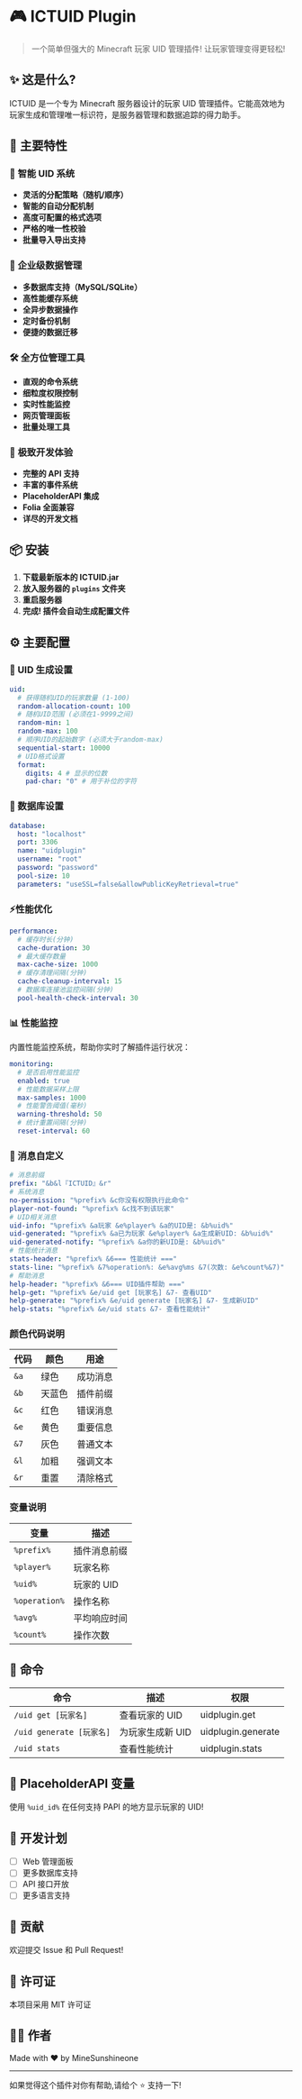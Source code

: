# 🎮 ICTUID Plugin

> 一个简单但强大的 Minecraft 玩家 UID 管理插件! 让玩家管理变得更轻松!

## ✨ 这是什么?

ICTUID 是一个专为 Minecraft 服务器设计的玩家 UID 管理插件。它能高效地为玩家生成和管理唯一标识符，是服务器管理和数据追踪的得力助手。

## 🚀 主要特性

### 🎯 **智能 UID 系统**
- **灵活的分配策略（随机/顺序）**
- **智能的自动分配机制**
- **高度可配置的格式选项**
- **严格的唯一性校验**
- **批量导入导出支持**

### 💾 **企业级数据管理**
- **多数据库支持（MySQL/SQLite）**
- **高性能缓存系统**
- **全异步数据操作**
- **定时备份机制**
- **便捷的数据迁移**

### 🛠 **全方位管理工具**
- **直观的命令系统**
- **细粒度权限控制**
- **实时性能监控**
- **网页管理面板**
- **批量处理工具**

### 🌈 **极致开发体验**
- **完整的 API 支持**
- **丰富的事件系统**
- **PlaceholderAPI 集成**
- **Folia 全面兼容**
- **详尽的开发文档**

## 📦 安装

1. **下载最新版本的 ICTUID.jar**
2. **放入服务器的 `plugins` 文件夹**
3. **重启服务器**
4. **完成! 插件会自动生成配置文件**

## ⚙️ 主要配置

### 🎯 UID 生成设置

```yaml
uid:
  # 获得随机UID的玩家数量 (1-100)
  random-allocation-count: 100
  # 随机UID范围 (必须在1-9999之间)
  random-min: 1
  random-max: 100
  # 顺序UID的起始数字 (必须大于random-max)
  sequential-start: 10000
  # UID格式设置
  format:
    digits: 4 # 显示的位数
    pad-char: "0" # 用于补位的字符
```

### 💾 数据库设置

```yaml
database:
  host: "localhost"
  port: 3306
  name: "uidplugin"
  username: "root"
  password: "password"
  pool-size: 10
  parameters: "useSSL=false&allowPublicKeyRetrieval=true"

```
### ⚡性能优化

```yaml
performance:
  # 缓存时长(分钟)
  cache-duration: 30
  # 最大缓存数量
  max-cache-size: 1000
  # 缓存清理间隔(分钟)
  cache-cleanup-interval: 15
  # 数据库连接池监控间隔(分钟)
  pool-health-check-interval: 30
```

### 📊 性能监控
内置性能监控系统，帮助你实时了解插件运行状况：
```yaml
monitoring:
  # 是否启用性能监控
  enabled: true
  # 性能数据采样上限
  max-samples: 1000
  # 性能警告阈值(毫秒)
  warning-threshold: 50
  # 统计重置间隔(分钟)
  reset-interval: 60
```
### 🎨 消息自定义
```yaml
# 消息前缀
prefix: "&b&l『ICTUID』&r"
# 系统消息
no-permission: "%prefix% &c你没有权限执行此命令"
player-not-found: "%prefix% &c找不到该玩家"
# UID相关消息
uid-info: "%prefix% &a玩家 &e%player% &a的UID是: &b%uid%"
uid-generated: "%prefix% &a已为玩家 &e%player% &a生成新UID: &b%uid%"
uid-generated-notify: "%prefix% &a你的新UID是: &b%uid%"
# 性能统计消息
stats-header: "%prefix% &6=== 性能统计 ==="
stats-line: "%prefix% &7%operation%: &e%avg%ms &7(次数: &e%count%&7)"
# 帮助消息
help-header: "%prefix% &6=== UID插件帮助 ==="
help-get: "%prefix% &e/uid get [玩家名] &7- 查看UID"
help-generate: "%prefix% &e/uid generate [玩家名] &7- 生成新UID"
help-stats: "%prefix% &e/uid stats &7- 查看性能统计"
```
### 颜色代码说明

| 代码 | 颜色 | 用途 |
|------|------|------|
| `&a` | 绿色 | 成功消息 |
| `&b` | 天蓝色 | 插件前缀 |
| `&c` | 红色 | 错误消息 |
| `&e` | 黄色 | 重要信息 |
| `&7` | 灰色 | 普通文本 |
| `&l` | 加粗 | 强调文本 |
| `&r` | 重置 | 清除格式 |

### 变量说明

| 变量 | 描述 |
|------|------|
| `%prefix%` | 插件消息前缀 |
| `%player%` | 玩家名称 |
| `%uid%` | 玩家的 UID |
| `%operation%` | 操作名称 |
| `%avg%` | 平均响应时间 |
| `%count%` | 操作次数 |

## 🎯 命令

| 命令 | 描述 | 权限 |
|------|------|------|
| `/uid get [玩家名]` | 查看玩家的 UID | uidplugin.get |
| `/uid generate [玩家名]` | 为玩家生成新 UID | uidplugin.generate |
| `/uid stats` | 查看性能统计 | uidplugin.stats |

## 🔌 PlaceholderAPI 变量

使用 `%uid_id%` 在任何支持 PAPI 的地方显示玩家的 UID!


## 🔧 开发计划

- [ ] Web 管理面板
- [ ] 更多数据库支持
- [ ] API 接口开放
- [ ] 更多语言支持

## 🤝 贡献

欢迎提交 Issue 和 Pull Request!

## 📝 许可证

本项目采用 MIT 许可证

## 👨‍💻 作者

Made with ❤️ by MineSunshineone

---

如果觉得这个插件对你有帮助,请给个 ⭐️ 支持一下!

